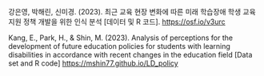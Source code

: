 강은영, 박해린, 신미경. (2023). 최근 교육 현장 변화에 따른 미래 학습장애 학생 교육 지원 정책 개발을 위한 인식 분석 [데이터 및 R 코드]. https://osf.io/v3urc
 
Kang, E., Park, H., & Shin, M. (2023). Analysis of perceptions for the development of future education policies for students with learning disabilities in accordance with recent changes in the education field [Data set and R code] https://mshin77.github.io/LD_policy